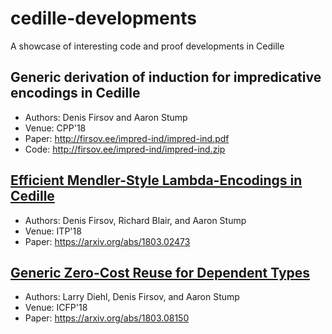 # cedille-developments
A showcase of interesting code and proof developments in Cedille

## Generic derivation of induction for impredicative encodings in Cedille
* Authors: Denis Firsov and Aaron Stump
* Venue: CPP'18
* Paper: http://firsov.ee/impred-ind/impred-ind.pdf
* Code: http://firsov.ee/impred-ind/impred-ind.zip

## [Efficient Mendler-Style Lambda-Encodings in Cedille](itp18)
* Authors: Denis Firsov, Richard Blair, and Aaron Stump
* Venue: ITP'18
* Paper: https://arxiv.org/abs/1803.02473

## [Generic Zero-Cost Reuse for Dependent Types](icfp18)
* Authors: Larry Diehl, Denis Firsov, and Aaron Stump
* Venue: ICFP'18
* Paper: https://arxiv.org/abs/1803.08150
